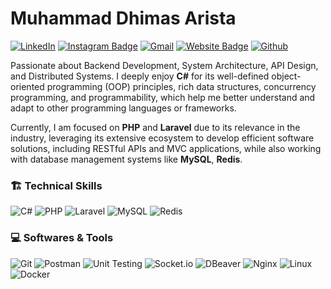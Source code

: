# Muhammad Dhimas Arista
[![LinkedIn](https://custom-icon-badges.demolab.com/badge/LinkedIn-0A66C2?logo=linkedin-white&logoColor=fff)](https://www.linkedin.com/in/dhimasarista/)
[![Instagram Badge](https://img.shields.io/badge/-Instagram-purple?logo=instagram&logoColor=white&link=https://instagram.com/codedhims/)](https://www.instagram.com/codedhims)
[![Gmail](https://img.shields.io/badge/-Gmail-c14438?style=flat&logo=Gmail&logoColor=white)](mailto:mdhimasarista@gmail.com)
[![Website Badge](https://img.shields.io/badge/-Website-c14438?style=flat&logo=Google-Chrome&logoColor=white&link=https://dhimasarista.github.io)](https://dhimasarista.github.io)
[![Github](https://img.shields.io/github/followers/dhimasarista?label=Follow&style=social)](https://github.com/dhimasarista)

Passionate about Backend Development, System Architecture, API Design, and Distributed Systems. I deeply enjoy **C#** for its well-defined object-oriented programming (OOP) principles, rich data structures, concurrency programming, and programmability, which help me better understand and adapt to other programming languages or frameworks.

Currently, I am focused on **PHP** and **Laravel** due to its relevance in the industry, leveraging its extensive ecosystem to develop efficient software solutions, including RESTful APIs and MVC applications, while also working with database management systems like **MySQL**, **Redis**.

### 🏗️ Technical Skills
![C#](https://custom-icon-badges.demolab.com/badge/CSharp-%23E0559F.svg?logo=cshrp&logoColor=white)
![PHP](https://img.shields.io/badge/PHP-7E70BA?logo=php&logoColor=white)
![Laravel](https://img.shields.io/badge/Laravel-EB6A4A?logo=laravel&logoColor=white)
![MySQL](https://img.shields.io/badge/MySQL-4C9EC7?logo=mysql&logoColor=white)
![Redis](https://img.shields.io/badge/Redis-ED5454?logo=redis&logoColor=white)
### 💻 Softwares & Tools
![Git](https://img.shields.io/badge/Git-%23F1502F?logo=git&logoColor=white)
![Postman](https://img.shields.io/badge/Postman-%23FF6C37?logo=postman&logoColor=white)
![Unit Testing](https://img.shields.io/badge/Unit%20Testing-%23FF5722?logo=jest&logoColor=white)
![Socket.io](https://img.shields.io/badge/SocketIO-%23B0B0B0?logo=socketdotio&logoColor=black&color=white)
![DBeaver](https://img.shields.io/badge/DBeaver-%234A90E2?logo=dbeaver&logoColor=white)
![Nginx](https://img.shields.io/badge/Nginx-%23009639?logo=nginx&logoColor=white)
![Linux](https://img.shields.io/badge/Linux-%23FCC624?logo=linux&logoColor=black)
![Docker](https://img.shields.io/badge/Docker-%232496ED?logo=docker&logoColor=white)

<!--
![AdonisJS](https://img.shields.io/badge/AdonisJS-5A5A5A?logo=adonisjs&logoColor=white)
![NodeJS](https://img.shields.io/badge/NodeJS-70B27A?logo=node.js&logoColor=white)
[![Django](https://img.shields.io/badge/Django-%23092E20.svg?logo=django&logoColor=white)](#)

### 🌱 Additional Proficiencies
![Java](https://custom-icon-badges.demolab.com/badge/Java-EB5A5A.svg?logo=java221&logoColor=white)
[![Nest](https://img.shields.io/badge/NestJS-%23E0234E.svg?logo=nestjs&logoColor=white)](#)
